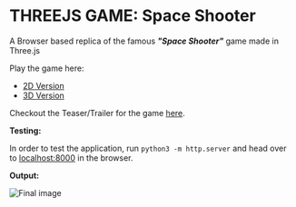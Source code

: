 # THREEJS GAME: Space Shooter

A Browser based replica of the famous _**"Space Shooter"**_ game made in Three.js

Play the game here:
- [2D Version](https://fik-shun.github.io/Space-Shooter-ThreeJS/)  
- [3D Version](https://fik-shun.github.io/Fik-shoot/)  

Checkout the Teaser/Trailer for the game [here](https://www.youtube.com/watch?v=NTtcsSwfWnA).  

**Testing:**  

In order to test the application, run `python3 -m http.server` and head over to [localhost:8000](http://localhost:8000) in the  browser.

**Output:**

![Final image](https://cdn-images-1.medium.com/max/2560/1*IrxsckKSOFhyYCnRW40wUw.png)